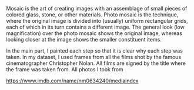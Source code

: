 Mosaic is the art of creating images with an assemblage of small pieces of colored glass, stone, or
other materials. Photo mosaic is the technique, where the original image is divided into (usually)
uniform rectangular grids, each of which in its turn contains a different image. The general look (low
magnification) over the photo mosaic shows the original image, whereas looking closer at the image
shows the smaller constituent items.

In the main part, I painted each step so that it is clear why each step was taken. 
In my dataset, I used frames from all the films shot by the famous cinematographer 
Christopher Nolan. All films are signed by the title where the frame was taken from.
All photos I took from 

https://www.imdb.com/name/nm0634240/mediaindex
